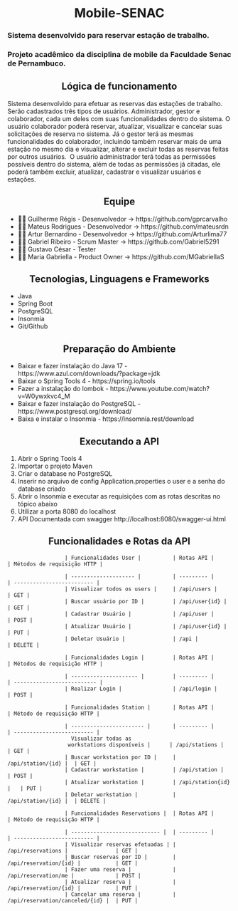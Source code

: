 <h1 align="center">Mobile-SENAC</h1>
<h3 align="justify">Sistema desenvolvido para reservar estação de trabalho.</h3>
<h3 align="justify">Projeto acadêmico da disciplina de mobile da Faculdade Senac de Pernambuco.</h3>
<h2 align="center">Lógica de funcionamento</h2>
<p align=justify">Sistema desenvolvido para efetuar as reservas das estações de trabalho. Serão cadastrados três tipos de usuários. Administrador, gestor e colaborador, cada um deles com suas funcionalidades dentro do sistema. O usuário colaborador poderá reservar, atualizar, visualizar e cancelar suas solicitações de reserva no sistema. Já o gestor terá as mesmas funcionalidades do colaborador, incluindo também reservar mais de uma estação no mesmo dia e visualizar, alterar e excluir todas as reservas feitas por outros usuários.  O usuário administrador terá todas as permissões possíveis dentro do sistema, além de todas as permissões já citadas, ele poderá também excluir, atualizar, cadastrar e visualizar usuários e estações.</p>
<h2 align="center">Equipe</h2>
                                                     <ul>
                                                     <li> 👨‍💻 Guilherme Régis - Desenvolvedor -> https://github.com/gprcarvalho </li>
                                                     <li> 👨‍💻 Mateus Rodrigues - Desenvolvedor -> https://github.com/mateusrdn </li> 
                                                     <li> 👨‍💻 Artur Bernardino - Desenvolvedor -> https://github.com/Arturlima77 </li>
                                                     <li> 👨‍💻 Gabriel Ribeiro - Scrum Master -> https://github.com/Gabriel5291 </li>
                                                     <li> 👨‍💻 Gustavo César - Tester </li>
                                                     <li> 👩‍💻 Maria Gabriella - Product Owner -> https://github.com/MGabriellaS </li>
                                                     </ul>       
<h2 align="center">Tecnologias, Linguagens e Frameworks</h2>
<ul>
                  <li>Java</li>
                  <li>Spring Boot</li>
                  <li>PostgreSQL</li>
                  <li>Insonmia</li>
                  <li>Git/Github
                  </ul>
                  <h2 align="center">Preparação do Ambiente</h2>
                                    <ul>
                                    <li>Baixar e fazer instalação do  Java  17 - https://www.azul.com/downloads/?package=jdk</li>
                                    <li>Baixar o Spring Tools 4 - https://spring.io/tools</li>
                                    <li>Fazer a instalação do lombok - https://www.youtube.com/watch?v=W0ywxkvc4_M</li>
                                    <li>Baixar e fazer instalação do PostgreSQL - https://www.postgresql.org/download/</li>
                                    <li>Baixa e instalar o Insonmia - https://insomnia.rest/download</li>
                                    </ul>
                                    <h2 align="center">Executando a API</h2>
                                                      <ol>
                                    <li>Abrir o Spring Tools 4</li>
                                    <li>Importar o projeto Maven</li>
                                    <li>Criar o database no PostgreSQL</li>
                                    <li>Inserir no arquivo de config Application.properties o user e a senha do database criado</li>
                                    <li>Abrir o Insonmia e executar as requisições com as rotas descritas no tópico abaixo</li>
                                    <li>Utilizar a porta 8080 do localhost</li>
                                                      <li>API Documentada com swagger http://localhost:8080/swagger-ui.html</li>
                                    </ol>
                                                      <h2 align="center">Funcionalidades e Rotas da API</h2>
                                                                        
                                                                        
                      | Funcionalidades User |          | Rotas API |          | Métodos de requisição HTTP |
                                    
                      | -------------------- |          | --------- |          | ------------------------- |
                      | Visualizar todos os users |     | /api/users |         | GET |
                      | Buscar usuário por ID |         | /api/user{id} |      | GET |
                      | Cadastrar Usuário |             | /api/user |          | POST |
                      | Atualizar Usuário |             | /api/user{id} |      | PUT |
                      | Deletar Usuário |               | /api |               | DELETE |
                                                      
                      | Funcionalidades Login |         | Rotas API |          | Métodos de requisição HTTP |
                                           
                      | --------------------- |         | --------- |          | -------------------------- |
                      | Realizar Login |                | /api/login |         | POST |
                                                      
                      | Funcionalidades Station |       | Rotas API |          | Método de requisição HTTP |
                                           
                      | ----------------------- |       | --------- |          | ------------------------- |
                        Visualizar todas as             
                       workstations disponíveis |      | /api/stations |      | GET |
                      | Buscar workstation por ID |     | /api/station/{id} |  | GET |
                      | Cadastrar workstation |         | /api/station |       | POST |
                      | Atualizar workstation |         | /api/station{id} |   | PUT |
                      | Deletar workstation |           | /api/station/{id} |  | DELETE |

                      | Funcionalidades Reservations |  | Rotas API |                       | Método de requisição HTTP |
                                                 
                      | ---------------------------- |  | --------- |                       | ------------------------- |
                      | Visualizar reservas efetuadas | | /api/reservations |               | GET |
                      | Buscar reservas por ID |        | /api/reservation/{id} |           | GET |
                      | Fazer uma reserva |             | /api/reservation/me |             | POST |
                      | Atualizar reserva |             | /api/reservation/{id} |           | PUT |
                      | Cancelar uma reserva |          | /api/reservation/canceled/{id} |  | PUT |
                                       
               
